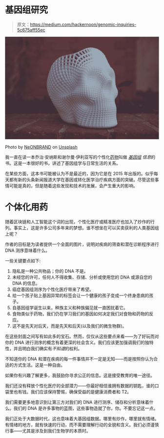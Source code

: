 # 基因组研究

> 原文：<https://medium.com/hackernoon/genomic-inquiries-5c675aff55ec>

![](img/2bc536eeaf2fdbcda80e4dc9d344df79.png)

Photo by [NeONBRAND](https://unsplash.com/photos/38XhGPwzI3U?utm_source=unsplash&utm_medium=referral&utm_content=creditCopyText) on [Unsplash](https://unsplash.com/search/photos/anatomy?utm_source=unsplash&utm_medium=referral&utm_content=creditCopyText)

我一直在读一本乔治·安纳斯和谢尔曼·伊利亚写的个性化[药物](https://hackernoon.com/tagged/medicine)叫做 [*基因组*](https://hackernoon.com/tagged/genomic) *信息*的书。这是一本很好的书，讲述了基因组学与日常生活的关系。

在某些方面，这本书可能被认为不是最近的，因为它是在 2015 年出版的。似乎每天都有新的头条新闻报道大学在基因或转化医学治疗疾病方面的突破。尽管这些事情可能是真的，但是随着这些发现和技术的发展，会产生重大的影响。

# 个体化用药

随着区块链和人工智能这个词的出现，个性化医疗或精准医疗也加入了炒作的行列。事实上，这是许多公司多年来的梦想。谁不想坐在可以买卖获利的人类基因组上呢？

作者的目标是为读者提供一个全面的图片，说明对疾病的筛查和潜在诊断程序进行 DNA 测序意味着什么。

一些关键要点如下:

1.  隐私是一种公共物品；你的 DNA 不是。
2.  未经您的许可，任何人不得收集、存储、分析或使用您的 DNA 或源自您的 DNA 的信息。
3.  癌症基因组测序为个性化医疗带来了希望。
4.  给一个孩子贴上基因异常的标签会让一个健康的孩子变成一个终身患病的孩子。
5.  自基因组学诞生以来，种族主义和种族偏见就一直困扰着它。
6.  食物类似于药物，我们仍在学习我们的基因如何决定我们对食物和药物的反应。
7.  这不是先天对后天，而是先天和后天(以及我们的微生物群)。

在这些封面之间写有如此多的宝石。然而，仅仅从这些要点来看——为了好玩而对你的 DNA 进行测序的概念有着更深的社会含义。我们应该更加强调我们的独特性，并且明白我们确实有*不知道*的权利。

不知道你的 DNA 和潜在疾病的每一件事情并不一定是无知——而是按照你认为合适的方式生活。这是一种自由。

如果你有兴趣了解更多，我鼓励你寻求公正的信息。这是接受教育的唯一途径。

我们还没有释放个性化医疗的全部潜力——你最好相信谁拥有数据的钥匙，谁的口袋里也有钱。我们应该保持警惕，确保受益的是健康消费者和 T2。

我们需要更多地意识到让第三方对我们的 DNA 进行测序、储存和分析意味着什么。我们的 DNA 是许多事物的蓝图，这些事物造就了你，你。不要忘记这一点。

我们正处于大数据时代，这也意味着大基因组数据。哪里有炒作，哪里就有情绪。有情绪的地方，就有快速的行动，而不需要理解行动的全貌和含义。我们必须谨慎行事——尤其是涉及到我们生物学的本质时。